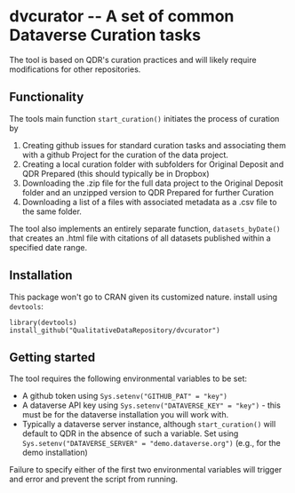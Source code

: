 # dvcurator -- A set of common Dataverse Curation tasks

The tool is based on QDR's curation practices and will likely require modifications for other repositories.

## Functionality

The tools main function `start_curation()` initiates the process of curation by
1. Creating github issues for standard curation tasks and associating them with a github Project for the curation of the data project.
2. Creating a local curation folder with subfolders for Original Deposit and QDR Prepared (this should typically be in Dropbox)
3. Downloading the .zip file for the full data project to the Original Deposit folder and an unzipped version to QDR Prepared for further Curation
4. Downloading a list of a files with associated metadata as a .csv file to the same folder.

The tool also implements an entirely separate function, `datasets_byDate()` that creates an .html file with citations of all datasets published within a specified date range.

## Installation

This package won't go to CRAN given its customized nature. install using `devtools`:
```
library(devtools)
install_github("QualitativeDataRepository/dvcurator")
```

## Getting started

The tool requires the following environmental variables to be set:
* A github token using `Sys.setenv("GITHUB_PAT" = "key")`
* A dataverse API key using `Sys.setenv("DATAVERSE_KEY" = "key")` - this must be for the dataverse installation you will work with.
* Typically a dataverse server instance, although `start_curation()` will default to QDR in the absence of such a variable. Set using  `Sys.setenv("DATAVERSE_SERVER" = "demo.dataverse.org")` (e.g., for the demo installation)

Failure to specify either of the first two environmental variables will trigger and error and prevent the script from running.
